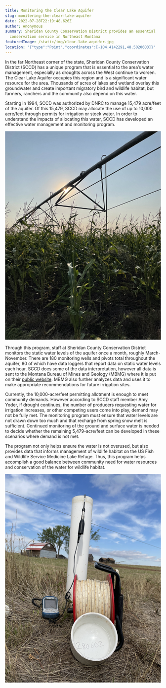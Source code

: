 ```yaml
---
title: Monitoring the Clear Lake Aquifer
slug: monitering-the-clear-lake-aquifer
date: 2022-07-28T22:19:48.626Z
author: Anonymous
summary: Sheridan County Conservation District provides an essential
  conservation service in Northeast Montana
featuredImage: /static/img/clear-lake-aquifer.jpg
location: '{"type":"Point","coordinates":[-104.4142291,48.5020603]}'
---
```

In the far Northeast corner of the state, Sheridan County Conservation District (SCCD) has a unique program that is essential to the area’s water management, especially as droughts across the West continue to worsen. The Clear Lake Aquifer occupies this region and is a significant water resource for the area. Thousands of acres of lakes and wetland overlay this groundwater and create important migratory bird and wildlife habitat, but farmers, ranchers and the community also depend on this water.

Starting in 1994, SCCD was authorized by DNRC to manage 15,479 acre/feet of the aquifer. Of this 15,479, SCCD may allocate the use of up to 10,000 acre/feet through permits for irrigation or stock water. In order to understand the impacts of allocating this water, SCCD has developed an effective water management and monitoring program.

![](/static/img/image_67194625.jpg)

Through this program, staff at Sheridan County Conservation District monitors the static water levels of the aquifer once a month, roughly March-November. There are 180 monitoring wells and pivots total throughout the aquifer, 80 of which have data loggers that report data on static water levels each hour. SCCD does some of the data interpretation, however all data is sent to the Montana Bureau of Mines and Geology (MBMG) where it is put on their [public website](https://mbmggwic.mtech.edu/). MBMG also further analyzes data and uses it to make appropriate recommendations for future irrigation sites.

Currently, the 10,000-acre/feet permitting allotment is enough to meet community demands. However according to SCCD staff member Amy Yoder, if drought continues, the number of producers requesting water for irrigation increases, or other competing users come into play, demand may not be fully met. The monitoring program must ensure that water levels are not drawn down too much and that recharge from spring snow melt is sufficient. Continued monitoring of the ground and surface water is needed to decide whether the remaining 5,479-acre/feet can be developed in these scenarios where demand is not met.

The program not only helps ensure the water is not overused, but also provides data that informs management of wildlife habitat on the US Fish and Wildlife Service Medicine Lake Refuge. Thus, this program helps accomplish a good balance between community need for water resources and conservation of the water for wildlife habitat.

![](/static/img/image_67218177.jpg)